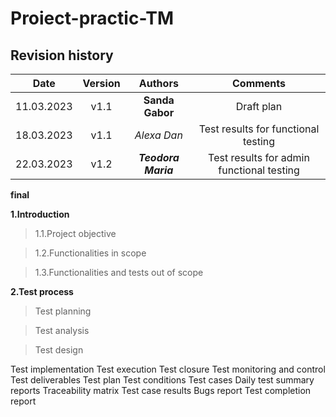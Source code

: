 # Proiect-practic-TM
## Revision history
| Date | Version | Authors | Comments |
| :-----: | :---: | :---: |:---: |
| 11.03.2023 | v1.1| **Sanda Gabor** | Draft plan|
| 18.03.2023 | v1.1| _Alexa Dan_ | Test results for functional testing |
| 22.03.2023 | v1.2| ___Teodora Maria___ | Test results for admin functional testing |
**final**

**1.Introduction**

  > 1.1.Project objective
  
  > 1.2.Functionalities in scope
  
  > 1.3.Functionalities and tests out of scope
  
**2.Test process**

  >Test planning
  
  >Test analysis
  
  >Test design
  
Test implementation
Test execution
Test closure
Test monitoring and control
Test deliverables
Test plan
Test conditions
Test cases
Daily test summary reports
Traceability matrix
Test case results
Bugs report
Test completion report
